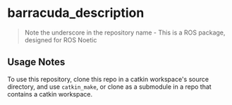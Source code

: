 # barracuda_description

> Note the underscore in the repository name - This is a ROS package, designed for ROS Noetic


## Usage Notes
To use this repository, clone this repo in a catkin workspace's source directory, and use `catkin_make`, or clone as a submodule in a repo that contains a catkin workspace.